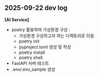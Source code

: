 ## 2025-09-22 dev log

**[AI Service]**
- poetry 활용하여 가상환경 구성 : 
  - 가상환경 구성하고자 하는 디렉토리로 이동
  - poetry init
  - pyproject.toml 생성 및 작성
  - poetry install
  - poetry shell
- FastAPI 서버 테스트
- .env/.env_sample 생성